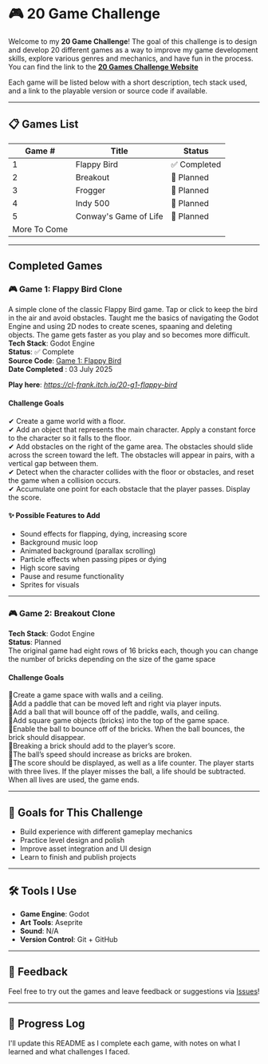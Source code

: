 # 🎮 20 Game Challenge

Welcome to my **20 Game Challenge**! The goal of this challenge is to design and develop 20 different games as a way to improve my game development skills, explore various genres and mechanics, and have fun in the process. You can find the link to the [**20 Games Challenge Website**](https://20_games_challenge.gitlab.io)

Each game will be listed below with a short description, tech stack used, and a link to the playable version or source code if available.

---

## 📋 Games List

| Game # | Title         | Status     |
|--------|---------------|------------|
| 1      | Flappy Bird           | ✅ Completed |
| 2      | Breakout           | 🔲 Planned |
| 3      | Frogger           | 🔲 Planned |
| 4      | Indy 500           | 🔲 Planned |
| 5      | Conway's Game of Life           | 🔲 Planned |
| More To Come|
---

##  Completed Games

### 🎮 Game 1: Flappy Bird Clone
A simple clone of the classic Flappy Bird game. Tap or click to keep the bird in the air and avoid obstacles.
Taught me the basics of navigating the Godot Engine and using 2D nodes to create scenes, spaaning and deleting objects.
The game gets faster as you play and so becomes more difficult.
**Tech Stack**: Godot Engine  
**Status**: ✅ Complete  
**Source Code**: [Game 1: Flappy Bird](./game_1_flappy_bird/)  
**Date Completed** : 03 July 2025

**Play here**: *https://cl-frank.itch.io/20-g1-flappy-bird*  

#### Challenge Goals
✔ Create a game world with a floor.  
✔ Add an object that represents the main character. Apply a constant force to the character so it falls to the floor.  
✔ Add obstacles on the right of the game area. The obstacles should slide across the screen toward the left. The obstacles will appear in pairs, with a vertical gap between them.  
✔ Detect when the character collides with the floor or obstacles, and reset the game when a collision occurs.  
✔ Accumulate one point for each obstacle that the player passes. Display the score.  

#### ✨ Possible Features to Add
- Sound effects for flapping, dying, increasing score
- Background music loop
- Animated background (parallax scrolling)
- Particle effects when passing pipes or dying
- High score saving
- Pause and resume functionality
- Sprites for visuals

---
### 🎮 Game 2: Breakout Clone
**Tech Stack**: Godot Engine  
**Status**: Planned  
The original game had eight rows of 16 bricks each, though you can change the number of bricks depending on the size of the game space

#### Challenge Goals
🔲Create a game space with walls and a ceiling.  
🔲Add a paddle that can be moved left and right via player inputs.  
🔲Add a ball that will bounce off of the paddle, walls, and ceiling.  
🔲Add square game objects (bricks) into the top of the game space.  
🔲Enable the ball to bounce off of the bricks. When the ball bounces, the brick should disappear.  
🔲Breaking a brick should add to the player’s score.  
🔲The ball’s speed should increase as bricks are broken.  
🔲The score should be displayed, as well as a life counter. The player starts with three lives. If the player misses the ball, a life should be subtracted. When all lives are used, the game ends.  



---

## 🧠 Goals for This Challenge
- Build experience with different gameplay mechanics
- Practice level design and polish
- Improve asset integration and UI design
- Learn to finish and publish projects

---

## 🛠 Tools I Use
- **Game Engine**: Godot
- **Art Tools**: Aseprite
- **Sound**: N/A
- **Version Control**: Git + GitHub

---

## 💬 Feedback
Feel free to try out the games and leave feedback or suggestions via [Issues](https://github.com/CL-Frank/20-Game-Challenge/issues)!

---

## 📅 Progress Log
I'll update this README as I complete each game, with notes on what I learned and what challenges I faced.
